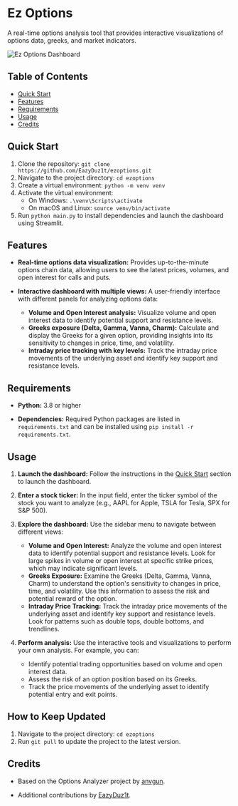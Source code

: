 # Ez Options

A real-time options analysis tool that provides interactive visualizations of options data, greeks, and market indicators.

![Ez Options Dashboard](https://i.imgur.com/8hT2LZ4.png)

## Table of Contents

- [Quick Start](#quick-start)
- [Features](#features)
- [Requirements](#requirements)
- [Usage](#usage)
- [Credits](#credits)

## Quick Start

1.  Clone the repository: `git clone https://github.com/EazyDuz1t/ezoptions.git`
2.  Navigate to the project directory: `cd ezoptions`
3.  Create a virtual environment: `python -m venv venv`
4.  Activate the virtual environment:
    *   On Windows: `.\venv\Scripts\activate`
    *   On macOS and Linux: `source venv/bin/activate`
5.  Run `python main.py` to install dependencies and launch the dashboard using Streamlit.

## Features

-   **Real-time options data visualization:** Provides up-to-the-minute options chain data, allowing users to see the latest prices, volumes, and open interest for calls and puts.

-   **Interactive dashboard with multiple views:** A user-friendly interface with different panels for analyzing options data:

    *   **Volume and Open Interest analysis:** Visualize volume and open interest data to identify potential support and resistance levels.
    *   **Greeks exposure (Delta, Gamma, Vanna, Charm):** Calculate and display the Greeks for a given option, providing insights into its sensitivity to changes in price, time, and volatility.
    *   **Intraday price tracking with key levels:** Track the intraday price movements of the underlying asset and identify key support and resistance levels.

## Requirements

-   **Python:** 3.8 or higher

-   **Dependencies:** Required Python packages are listed in `requirements.txt` and can be installed using `pip install -r requirements.txt`.

## Usage

1.  **Launch the dashboard:** Follow the instructions in the [Quick Start](#quick-start) section to launch the dashboard.

2.  **Enter a stock ticker:** In the input field, enter the ticker symbol of the stock you want to analyze (e.g., AAPL for Apple, TSLA for Tesla, SPX for S\&P 500).

3.  **Explore the dashboard:** Use the sidebar menu to navigate between different views:

    *   **Volume and Open Interest:** Analyze the volume and open interest data to identify potential support and resistance levels. Look for large spikes in volume or open interest at specific strike prices, which may indicate significant levels.
    *   **Greeks Exposure:** Examine the Greeks (Delta, Gamma, Vanna, Charm) to understand the option's sensitivity to changes in price, time, and volatility. Use this information to assess the risk and potential reward of the option.
    *   **Intraday Price Tracking:** Track the intraday price movements of the underlying asset and identify key support and resistance levels. Look for patterns such as double tops, double bottoms, and trendlines.

4.  **Perform analysis:** Use the interactive tools and visualizations to perform your own analysis. For example, you can:

    *   Identify potential trading opportunities based on volume and open interest data.
    *   Assess the risk of an option position based on its Greeks.
    *   Track the price movements of the underlying asset to identify potential entry and exit points.

## How to Keep Updated

1.  Navigate to the project directory: `cd ezoptions`
2.  Run `git pull` to update the project to the latest version.

## Credits

-   Based on the Options Analyzer project by [anvgun](https://github.com/anvgun/Options_Analyzer).

-   Additional contributions by [EazyDuz1t](https://github.com/EazyDuz1t).
